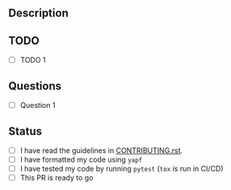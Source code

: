 ## Description

<!-- Provide a brief description of the PR's purpose here. -->

## TODO

<!-- Notable points that this PR has either accomplished or will accomplish. -->

- [ ] TODO 1

## Questions

<!-- Any concerns or points of confusion? -->

- [ ] Question 1

## Status

- [ ] I have read the guidelines in [CONTRIBUTING.rst](https://github.com/icaros-usc/pyribs/blob/master/CONTRIBUTING.rst).
- [ ] I have formatted my code using `yapf`
- [ ] I have tested my code by running `pytest` (`tox` is run in CI/CD)
- [ ] This PR is ready to go
